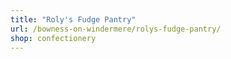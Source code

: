 ```yaml
---
title: "Roly's Fudge Pantry"
url: /bowness-on-windermere/rolys-fudge-pantry/
shop: confectionery
---
```

